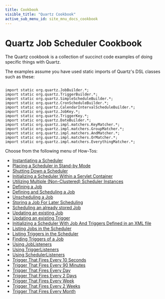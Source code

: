 ```yaml
---
title: Cookbook
visible_title: "Quartz Cookbook"
active_sub_menu_id: site_mnu_docs_cookbook
---
```

# Quartz Job Scheduler Cookbook

The Quartz cookbook is a collection of succinct code examples of doing specific things with Quartz.

The examples assume you have used static imports of Quartz's DSL classes such as these:

<pre class="prettyprint highlight"><code class="language-java" data-lang="java">
import static org.quartz.JobBuilder.*;
import static org.quartz.TriggerBuilder.*;
import static org.quartz.SimpleScheduleBuilder.*;
import static org.quartz.CronScheduleBuilder.*;
import static org.quartz.CalendarIntervalScheduleBuilder.*;
import static org.quartz.JobKey.*;
import static org.quartz.TriggerKey.*;
import static org.quartz.DateBuilder.*;
import static org.quartz.impl.matchers.KeyMatcher.*;
import static org.quartz.impl.matchers.GroupMatcher.*;
import static org.quartz.impl.matchers.AndMatcher.*;
import static org.quartz.impl.matchers.OrMatcher.*;
import static org.quartz.impl.matchers.EverythingMatcher.*;
</code></pre>

Choose from the following menu of How-Tos:

+ <a href="/documentation/quartz-2.1.7/cookbook/CreateScheduler.html" title="CreateScheduler">Instantiating a Scheduler</a>
+ <a href="/documentation/quartz-2.1.7/cookbook/SchedulerStandby.html" title="SchedulerStandby">Placing a Scheduler in Stand-by Mode</a>
+ <a href="/documentation/quartz-2.1.7/cookbook/ShutdownScheduler.html" title="ShutdownScheduler">Shutting Down a Scheduler</a>
+ <a href="/documentation/quartz-2.1.7/cookbook/ServletInitScheduler.html" title="ServletInitScheduler">Initializing a Scheduler Within a Servlet Container</a>
+ <a href="/documentation/quartz-2.1.7/cookbook/MultipleSchedulers.html" title="ServletInitScheduler">Utilizing Multiple (Non-Clustered) Scheduler Instances</a>
+ <a href="/documentation/quartz-2.1.7/cookbook/DefineJobWithData.html" title="DefineJobWithData">Defining a Job</a>
+ <a href="/documentation/quartz-2.1.7/cookbook/ScheduleJob.html" title="ScheduleJob">Defining and Scheduling a Job</a>
+ <a href="/documentation/quartz-2.1.7/cookbook/UnscheduleJob.html" title="UnscheduleJob">Unscheduling a Job</a>
+ <a href="/documentation/quartz-2.1.7/cookbook/StoreJob.html" title="StoreJob">Storing a Job For Later Scheduling</a>
+ <a href="/documentation/quartz-2.1.7/cookbook/ScheduleStoredJob.html" title="ScheduleStoreJob">Scheduling an already stored Job</a>
+ <a href="/documentation/quartz-2.1.7/cookbook/UpdateJob.html" title="UpdateJob">Updating an existing Job</a>
+ <a href="/documentation/quartz-2.1.7/cookbook/UpdateTrigger.html" title="UpdateTrigger">Updating an existing Trigger</a>
+ <a href="/documentation/quartz-2.1.7/cookbook/JobInitPlugin.html" title="JobInitPlugin">Initializing a Scheduler With Job And Triggers Defined in an XML file</a>
+ <a href="/documentation/quartz-2.1.7/cookbook/ListJobs.html" title="ListJobs">Listing Jobs in the Scheduler</a>
+ <a href="/documentation/quartz-2.1.7/cookbook/ListTriggers.html" title="ListTriggers">Listing Triggers in the Scheduler</a>
+ <a href="/documentation/quartz-2.1.7/cookbook/JobTriggers.html" title="JobTriggers">Finding Triggers of a Job</a>
+ <a href="/documentation/quartz-2.1.7/cookbook/JobListeners.html" title="JobListeners">Using JobListeners</a>
+ <a href="/documentation/quartz-2.1.7/cookbook/TriggerListeners.html" title="TriggerListeners">Using TriggerListeners</a>
+ <a href="/documentation/quartz-2.1.7/cookbook/SchedulerListeners.html" title="SchedulerListeners">Using SchedulerListeners</a>
+ <a href="/documentation/quartz-2.1.7/cookbook/TenSecTrigger.html" title="TenSecTrigger">Trigger That Fires Every 10 Seconds</a>
+ <a href="/documentation/quartz-2.1.7/cookbook/NintyMinTrigger.html" title="NintyMinTrigger">Trigger That Fires Every 90 Minutes</a>
+ <a href="/documentation/quartz-2.1.7/cookbook/DailyTrigger.html" title="DailyTrigger">Trigger That Fires Every Day</a>
+ <a href="/documentation/quartz-2.1.7/cookbook/BiDailyTrigger.html" title="BiDailyTrigger">Trigger That Fires Every 2 Days</a>
+ <a href="/documentation/quartz-2.1.7/cookbook/WeeklyTrigger.html" title="WeeklyTrigger">Trigger That Fires Every Week</a>
+ <a href="/documentation/quartz-2.1.7/cookbook/BiWeeklyTrigger.html" title="BiWeeklyTrigger">Trigger That Fires Every 2 Weeks</a>
+ <a href="/documentation/quartz-2.1.7/cookbook/MonthlyTrigger.html" title="MonthlyTrigger">Trigger That Fires Every Month</a>
